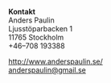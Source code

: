 **Kontakt**  
Anders Paulin  
Ljusstöparbacken 1  
11765 Stockholm  
+46–708 193388

http://www.anderspaulin.se/   
anderspaulin@gmail.se  
